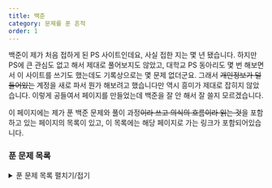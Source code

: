 ```yaml
---
title: 백준
category: 문제를 푼 흔적
order: 1
---
```


백준이 제가 처음 접하게 된 PS 사이트인데요, 사실 접한 지는 몇 년 됐습니다. 하지만 PS에 큰 관심도 없고 해서 제대로 풀어보지도 않았고, 대학교 PS 동아리도 몇 번 해보면서 이 사이트를 쓰기도 했는데도 기록상으로는 몇 문제 없더군요. 그래서 ~~개인정보가 덜 들어있는~~ 계정을 새로 파서 뭔가 해보려고 했습니다만 역시 흥미가 제대로 잡히지 않았습니다. 이렇게 공들여서 페이지를 만들었는데 백준을 잘 안 해서 잘 쓸지 모르겠습니다.

이 페이지에는 제가 푼 백준 문제와 풀이 과정~~이라 쓰고 의식의 흐름이라 읽는 것~~을 포함하고 있는 페이지의 목록이 있고, 이 목록에는 해당 페이지로 가는 링크가 포함되어있습니다.

### 푼 문제 목록

<details>
    <summary>푼 문제 목록 펼치기/접기</summary>
    * 헤더를 클릭하면 항목 별 정렬이 가능합니다.
    <table id="problems">
        <thead>
            <tr>
                <th onclick="sortTable(0)" class="num_col">번호</th>
                <th onclick="sortTable(1)">이름</th>
                <th onclick="sortTable(2)">언어</th>
                <th onclick="sortTable(3)">난이도</th>
                <th onclick="sortTable(4)">날짜</th>
            </tr>
        </thead>
        <tbody>
            {% assign items = site.docs | where: 'category', "백준" | sort: "solve_num" %}
            {% for item in items %}
                <tr>
                    <td>{{ item.solve_num }}</td>
                    <td><a href="{{ item.url | relative_url }}">{{ item.solve_name }}</a></td>
                    <td>{{ item.solve_lang.name }}</td>
                    {% assign rank = item.solve_diff | minus: 1 | divided_by: 5 %}
                    {% case rank %}
                        {% when 0 %}
                            {% assign diff = item.solve_diff %}
                            <td class="diff_ruby"><div style="display: none;">{{ item.solve_diff | plus: 10 }}</div>&#{{ diff | plus: 9311 }}; Ruby
                        {% when 1 %}
                            {% assign diff = item.solve_diff | minus: 5 %}
                            <td class="diff_diamond"><div style="display: none;">{{ item.solve_diff | plus: 10 }}</div>&#{{ diff | plus: 9311 }}; Diamond
                        {% when 2 %}
                            {% assign diff = item.solve_diff | minus: 10 %}
                            <td class="diff_platinum"><div style="display: none;">{{ item.solve_diff | plus: 10 }}</div>&#{{ diff | plus: 9311 }}; Platinum
                        {% when 3 %}
                            {% assign diff = item.solve_diff | minus: 15 %}
                            <td class="diff_gold"><div style="display: none;">{{ item.solve_diff | plus: 10 }}</div>&#{{ diff | plus: 9311 }}; Gold
                        {% when 4 %}
                            {% assign diff = item.solve_diff | minus: 20 %}
                            <td class="diff_silver"><div style="display: none;">{{ item.solve_diff | plus: 10 }}</div>&#{{ diff | plus: 9311 }}; Silver
                        {% when 5 %}
                            {% assign diff = item.solve_diff | minus: 25 %}
                            <td class="diff_bronze"><div style="display: none;">{{ item.solve_diff | plus: 10 }}</div>&#{{ diff | plus: 9311 }}; Bronze
                        {% else %}
                            <td class="diff_unrated"><div style="display: none;">{{ item.solve_diff | plus: 10 }}</div>&#65311; Unrated
                    {% endcase %}
                    {% case diff %}
                    {% when 1 %}
                        I
                    {% when 2 %}
                        II
                    {% when 3 %}
                        III
                    {% when 4 %}
                        IV
                    {% when 5 %}
                        V
                    {% endcase %}
                    </td>
                    <td>{{ item.solve_date | date: "%Y-%m-%d %H:%M:%S" }}</td>
                </tr>
            {% endfor %}
        </tbody>
    </table>

</details>

<script src="{{ site.baseurl }}/scripts/sort.js" charset="utf-8">
